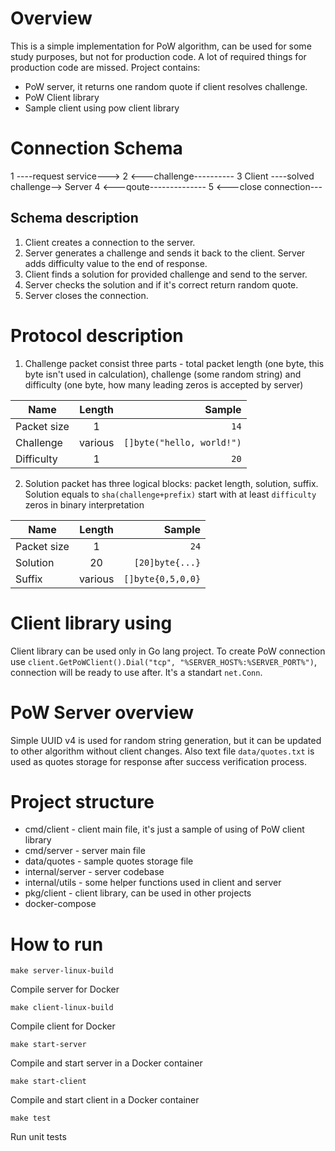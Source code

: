 # Overview

 This is a simple implementation for PoW algorithm, can be used for some study purposes, but not for production code. A lot of required things for production code are missed. Project contains:
* PoW server, it returns one random quote if client resolves challenge.
* PoW Client library
* Sample client using pow client library

# Connection Schema

1        ----request service---> 
2        <---challenge---------- 
3 Client ----solved challenge--> Server
4        <---qoute--------------
5        <---close connection---

## Schema description
1. Client creates a connection to the server.
2. Server generates a challenge and sends it back to the client. Server adds difficulty value to the end of response.
3. Client finds a solution for provided challenge and send to the server.
4. Server checks the solution and if it's correct return random quote.
5. Server closes the connection.

# Protocol description
1. Challenge packet consist three parts - total packet length (one byte, this byte isn't used in calculation), challenge (some random string) and difficulty (one byte, how many leading zeros is accepted by server)

| Name | Length | Sample |
| ---  |:------:|-------:|
| Packet size | 1 | `14` |
| Challenge | various | `[]byte("hello, world!")` |
| Difficulty | 1 | `20` |

2. Solution packet has three logical blocks: packet length, solution, suffix. Solution equals to `sha(challenge+prefix)` start with at least `difficulty` zeros in binary interpretation

| Name | Length | Sample |
| ---  |:------:|-------:|
| Packet size | 1 | `24` |
| Solution | 20 | `[20]byte{...}` |
| Suffix | various | `[]byte{0,5,0,0}` |

# Client library using

Client library can be used only in Go lang project. To create PoW connection use `client.GetPoWClient().Dial("tcp", "%SERVER_HOST%:%SERVER_PORT%")`, connection will be ready to use after. It's a standart `net.Conn`.

# PoW Server overview

Simple UUID v4 is used for random string generation, but it can be updated to other algorithm without client changes. Also text file `data/quotes.txt` is used as quotes storage for response after success verification process.

# Project structure
* cmd/client - client main file, it's just a sample of using of PoW client library
* cmd/server - server main file
* data/quotes - sample quotes storage file
* internal/server - server codebase
* internal/utils - some helper functions used in client and server
* pkg/client - client library, can be used in other projects
* docker-compose

# How to run

```
make server-linux-build
```
Compile server for Docker

```
make client-linux-build
```
Compile client for Docker

```
make start-server
```
Compile and start server in a Docker container

```
make start-client
```
Compile and start client in a Docker container

```
make test
```
Run unit tests

